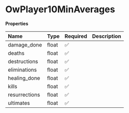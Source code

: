 # OwPlayer10MinAverages

**Properties**

| Name          | Type  | Required | Description |
| :------------ | :---- | :------- | :---------- |
| damage_done   | float | ✅       |             |
| deaths        | float | ✅       |             |
| destructions  | float | ✅       |             |
| eliminations  | float | ✅       |             |
| healing_done  | float | ✅       |             |
| kills         | float | ✅       |             |
| resurrections | float | ✅       |             |
| ultimates     | float | ✅       |             |
